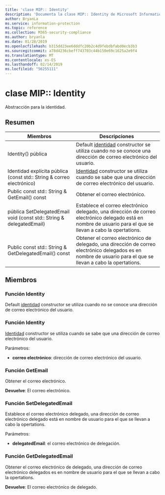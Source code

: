 ```yaml
---
title: 'clase MIP:: Identity'
description: 'Documenta la clase MIP:: Identity de Microsoft Information Protection (MIP) SDK.'
author: BryanLa
ms.service: information-protection
ms.topic: reference
ms.collection: M365-security-compliance
ms.author: bryanla
ms.date: 01/28/2019
ms.openlocfilehash: b315dd23ee6dddfc20b2c4d9febdbfabd0ecb3b3
ms.sourcegitcommit: a78d4236cbeff743703c44b150e69c1625a2e9f4
ms.translationtype: MT
ms.contentlocale: es-ES
ms.lasthandoff: 02/14/2019
ms.locfileid: "56255111"
---
```

# <a name="class-mipidentity"></a>clase MIP:: Identity 
Abstracción para la identidad.
  
## <a name="summary"></a>Resumen
 Miembros                        | Descripciones                                
--------------------------------|---------------------------------------------
Identity() pública  |  Default [identidad](class_mip_identity.md) constructor se utiliza cuando no se conoce una dirección de correo electrónico del usuario.
Identidad explícita pública (const std:: String & correo electrónico)  |  [Identidad](class_mip_identity.md) constructor se utiliza cuando se sabe que una dirección de correo electrónico del usuario.
Public const std:: String & GetEmail() const  |  Obtener el correo electrónico.
pública SetDelegatedEmail void (const std:: String & delegatedEmail)  |  Establece el correo electrónico delegado, una dirección de correo electrónico delegado está en nombre de usuario para el que se llevan a cabo la opertations.
Public const std:: String & GetDelegatedEmail() const  |  Obtener el correo electrónico de delegado, una dirección de correo electrónico delegados es en nombre de usuario para el que se llevan a cabo la opertations.
  
## <a name="members"></a>Miembros
  
### <a name="identity-function"></a>Función Identity
Default [identidad](class_mip_identity.md) constructor se utiliza cuando no se conoce una dirección de correo electrónico del usuario.
  
### <a name="identity-function"></a>Función Identity
[Identidad](class_mip_identity.md) constructor se utiliza cuando se sabe que una dirección de correo electrónico del usuario.

Parámetros:  
* **correo electrónico**: dirección de correo electrónico del usuario.


  
### <a name="getemail-function"></a>Función GetEmail
Obtener el correo electrónico.

  
**Devuelve**: El correo electrónico.
  
### <a name="setdelegatedemail-function"></a>Función SetDelegatedEmail
Establece el correo electrónico delegado, una dirección de correo electrónico delegado está en nombre de usuario para el que se llevan a cabo la opertations.

Parámetros:  
* **delegatedEmail**: el correo electrónico de delegación.


  
### <a name="getdelegatedemail-function"></a>Función GetDelegatedEmail
Obtener el correo electrónico de delegado, una dirección de correo electrónico delegados es en nombre de usuario para el que se llevan a cabo la opertations.

  
**Devuelve**: El correo electrónico de delegado.
